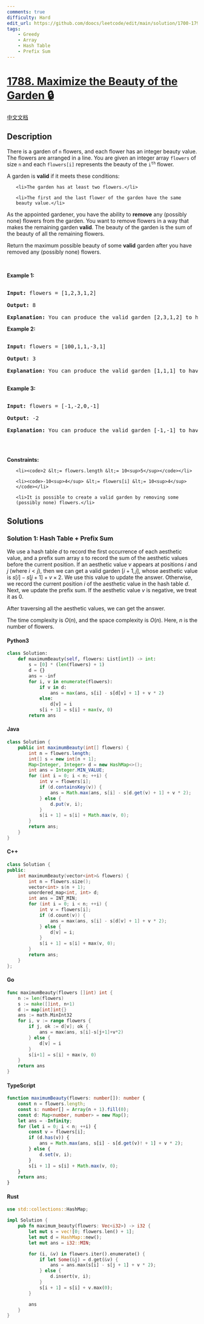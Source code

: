 ```yaml
---
comments: true
difficulty: Hard
edit_url: https://github.com/doocs/leetcode/edit/main/solution/1700-1799/1788.Maximize%20the%20Beauty%20of%20the%20Garden/README_EN.md
tags:
    - Greedy
    - Array
    - Hash Table
    - Prefix Sum
---
```


<!-- problem:start -->

# [1788. Maximize the Beauty of the Garden 🔒](https://leetcode.com/problems/maximize-the-beauty-of-the-garden)

[中文文档](/solution/1700-1799/1788.Maximize%20the%20Beauty%20of%20the%20Garden/README.md)

## Description

<!-- description:start -->

<p>There is a garden of <code>n</code> flowers, and each flower has an integer beauty value. The flowers are arranged in a line. You are given an integer array <code>flowers</code> of size <code>n</code> and each <code>flowers[i]</code> represents the beauty of the <code>i<sup>th</sup></code> flower.</p>

<p>A garden is <strong>valid</strong> if it meets these conditions:</p>

<ul>

    <li>The garden has at least two flowers.</li>

    <li>The first and the last flower of the garden have the same beauty value.</li>

</ul>

<p>As the appointed gardener, you have the ability to <strong>remove</strong> any (possibly none) flowers from the garden. You want to remove flowers in a way that makes the remaining garden <strong>valid</strong>. The beauty of the garden is the sum of the beauty of all the remaining flowers.</p>

<p>Return the maximum possible beauty of some <strong>valid</strong> garden after you have removed any (possibly none) flowers.</p>

<p>&nbsp;</p>

<p><strong class="example">Example 1:</strong></p>

<pre>

<strong>Input:</strong> flowers = [1,2,3,1,2]

<strong>Output:</strong> 8

<strong>Explanation:</strong> You can produce the valid garden [2,3,1,2] to have a total beauty of 2 + 3 + 1 + 2 = 8.</pre>

<p><strong class="example">Example 2:</strong></p>

<pre>

<strong>Input:</strong> flowers = [100,1,1,-3,1]

<strong>Output:</strong> 3

<strong>Explanation:</strong> You can produce the valid garden [1,1,1] to have a total beauty of 1 + 1 + 1 = 3.

</pre>

<p><strong class="example">Example 3:</strong></p>

<pre>

<strong>Input:</strong> flowers = [-1,-2,0,-1]

<strong>Output:</strong> -2

<strong>Explanation:</strong> You can produce the valid garden [-1,-1] to have a total beauty of -1 + -1 = -2.

</pre>

<p>&nbsp;</p>

<p><strong>Constraints:</strong></p>

<ul>

    <li><code>2 &lt;= flowers.length &lt;= 10<sup>5</sup></code></li>

    <li><code>-10<sup>4</sup> &lt;= flowers[i] &lt;= 10<sup>4</sup></code></li>

    <li>It is possible to create a valid garden by removing some (possibly none) flowers.</li>

</ul>

<!-- description:end -->

## Solutions

<!-- solution:start -->

### Solution 1: Hash Table + Prefix Sum

We use a hash table $d$ to record the first occurrence of each aesthetic value, and a prefix sum array $s$ to record the sum of the aesthetic values before the current position. If an aesthetic value $v$ appears at positions $i$ and $j$ (where $i \lt j$), then we can get a valid garden $[i+1,j]$, whose aesthetic value is $s[i] - s[j + 1] + v \times 2$. We use this value to update the answer. Otherwise, we record the current position $i$ of the aesthetic value in the hash table $d$. Next, we update the prefix sum. If the aesthetic value $v$ is negative, we treat it as $0$.

After traversing all the aesthetic values, we can get the answer.

The time complexity is $O(n)$, and the space complexity is $O(n)$. Here, $n$ is the number of flowers.

<!-- tabs:start -->

#### Python3

```python
class Solution:
    def maximumBeauty(self, flowers: List[int]) -> int:
        s = [0] * (len(flowers) + 1)
        d = {}
        ans = -inf
        for i, v in enumerate(flowers):
            if v in d:
                ans = max(ans, s[i] - s[d[v] + 1] + v * 2)
            else:
                d[v] = i
            s[i + 1] = s[i] + max(v, 0)
        return ans
```

#### Java

```java
class Solution {
    public int maximumBeauty(int[] flowers) {
        int n = flowers.length;
        int[] s = new int[n + 1];
        Map<Integer, Integer> d = new HashMap<>();
        int ans = Integer.MIN_VALUE;
        for (int i = 0; i < n; ++i) {
            int v = flowers[i];
            if (d.containsKey(v)) {
                ans = Math.max(ans, s[i] - s[d.get(v) + 1] + v * 2);
            } else {
                d.put(v, i);
            }
            s[i + 1] = s[i] + Math.max(v, 0);
        }
        return ans;
    }
}
```

#### C++

```cpp
class Solution {
public:
    int maximumBeauty(vector<int>& flowers) {
        int n = flowers.size();
        vector<int> s(n + 1);
        unordered_map<int, int> d;
        int ans = INT_MIN;
        for (int i = 0; i < n; ++i) {
            int v = flowers[i];
            if (d.count(v)) {
                ans = max(ans, s[i] - s[d[v] + 1] + v * 2);
            } else {
                d[v] = i;
            }
            s[i + 1] = s[i] + max(v, 0);
        }
        return ans;
    }
};
```

#### Go

```go
func maximumBeauty(flowers []int) int {
	n := len(flowers)
	s := make([]int, n+1)
	d := map[int]int{}
	ans := math.MinInt32
	for i, v := range flowers {
		if j, ok := d[v]; ok {
			ans = max(ans, s[i]-s[j+1]+v*2)
		} else {
			d[v] = i
		}
		s[i+1] = s[i] + max(v, 0)
	}
	return ans
}
```

#### TypeScript

```ts
function maximumBeauty(flowers: number[]): number {
    const n = flowers.length;
    const s: number[] = Array(n + 1).fill(0);
    const d: Map<number, number> = new Map();
    let ans = -Infinity;
    for (let i = 0; i < n; ++i) {
        const v = flowers[i];
        if (d.has(v)) {
            ans = Math.max(ans, s[i] - s[d.get(v)! + 1] + v * 2);
        } else {
            d.set(v, i);
        }
        s[i + 1] = s[i] + Math.max(v, 0);
    }
    return ans;
}
```

#### Rust

```rust
use std::collections::HashMap;

impl Solution {
    pub fn maximum_beauty(flowers: Vec<i32>) -> i32 {
        let mut s = vec![0; flowers.len() + 1];
        let mut d = HashMap::new();
        let mut ans = i32::MIN;

        for (i, &v) in flowers.iter().enumerate() {
            if let Some(&j) = d.get(&v) {
                ans = ans.max(s[i] - s[j + 1] + v * 2);
            } else {
                d.insert(v, i);
            }
            s[i + 1] = s[i] + v.max(0);
        }

        ans
    }
}
```

<!-- tabs:end -->

<!-- solution:end -->

<!-- problem:end -->
